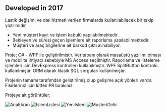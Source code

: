 ## Developed in 2017 ##

Lastik değişimi ve otel hizmeti verilen firmalarda kullanılabilecek bir takip yazılımıdır.
  * Yeni müşteri kayıt ve işlem kabulü yapılabilmektedir.
  * Bekleyen ve süresi geçen işlemlere ait raporlama yapılabilmektedir.
  * Müşteri ve araç bilgilerine ait barkod çıktı alınabiliyor.

Proje;
  C# - WPF ile geliştirilmiştir. 
  Veritabanı olarak masaüstü yazılımı olması ve mobilite ihtiyacı sebebiyle MS Access seçilmiştir.
  Raporlama ve listeleme işlemleri için DevExpress kontrolleri kullanılmıştır.
  WPF SplitButton kontrolü kullanılmıştır.
  ORM olarak klasik SQL sorguları kullanılmıştır.
  
  
Projenin tamamı tarafımdan geliştirilmiş olup gelişime açık yönleri vardır. Fikirleriniz için lütfen PR bırakınız.

Projeye ait görüntüler;


![AnaEkran](https://user-images.githubusercontent.com/99508918/183265671-80996052-c1e6-4e44-b462-b882ff0c63e0.png)
![IslemListesi](https://user-images.githubusercontent.com/99508918/183265679-4a83cbd5-d98c-4d3f-9b27-34929fb749c5.PNG)
![YeniIslem](https://user-images.githubusercontent.com/99508918/183265681-fe25283d-b5db-409b-8eb6-bd08352b1580.png)
![MusteriGetir](https://user-images.githubusercontent.com/99508918/183265682-854e4b66-b9ab-4980-9f1e-35531fe9a529.png)
